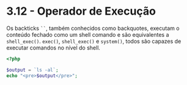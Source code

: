 # 3.12 - Operador de Execução

Os backticks ``` `` ```, também conhecidos como backquotes, executam o conteúdo fechado como um shell
comando e são equivalentes a `shell_exec()`.
`exec()`, `shell_exec()` e `system()`, todos são capazes de executar comandos no nível do shell.

```php
<?php

$output = `ls -al`;
echo "<pre>$output</pre>";
```